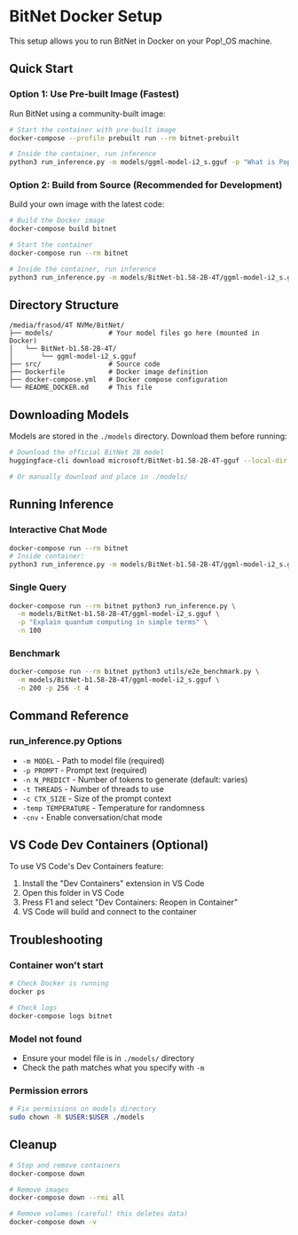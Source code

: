 # BitNet Docker Setup

This setup allows you to run BitNet in Docker on your Pop!_OS machine.

## Quick Start

### Option 1: Use Pre-built Image (Fastest)

Run BitNet using a community-built image:

```bash
# Start the container with pre-built image
docker-compose --profile prebuilt run --rm bitnet-prebuilt

# Inside the container, run inference
python3 run_inference.py -m models/ggml-model-i2_s.gguf -p "What is Pop!_OS?" -cnv
```

### Option 2: Build from Source (Recommended for Development)

Build your own image with the latest code:

```bash
# Build the Docker image
docker-compose build bitnet

# Start the container
docker-compose run --rm bitnet

# Inside the container, run inference
python3 run_inference.py -m models/BitNet-b1.58-2B-4T/ggml-model-i2_s.gguf -p "What is Pop!_OS?" -cnv
```

## Directory Structure

```
/media/frasod/4T NVMe/BitNet/
├── models/              # Your model files go here (mounted in Docker)
│   └── BitNet-b1.58-2B-4T/
│       └── ggml-model-i2_s.gguf
├── src/                 # Source code
├── Dockerfile           # Docker image definition
├── docker-compose.yml   # Docker compose configuration
└── README_DOCKER.md     # This file
```

## Downloading Models

Models are stored in the `./models` directory. Download them before running:

```bash
# Download the official BitNet 2B model
huggingface-cli download microsoft/BitNet-b1.58-2B-4T-gguf --local-dir models/BitNet-b1.58-2B-4T

# Or manually download and place in ./models/
```

## Running Inference

### Interactive Chat Mode

```bash
docker-compose run --rm bitnet
# Inside container:
python3 run_inference.py -m models/BitNet-b1.58-2B-4T/ggml-model-i2_s.gguf -p "You are a helpful assistant" -cnv
```

### Single Query

```bash
docker-compose run --rm bitnet python3 run_inference.py \
  -m models/BitNet-b1.58-2B-4T/ggml-model-i2_s.gguf \
  -p "Explain quantum computing in simple terms" \
  -n 100
```

### Benchmark

```bash
docker-compose run --rm bitnet python3 utils/e2e_benchmark.py \
  -m models/BitNet-b1.58-2B-4T/ggml-model-i2_s.gguf \
  -n 200 -p 256 -t 4
```

## Command Reference

### run_inference.py Options

- `-m MODEL` - Path to model file (required)
- `-p PROMPT` - Prompt text (required)
- `-n N_PREDICT` - Number of tokens to generate (default: varies)
- `-t THREADS` - Number of threads to use
- `-c CTX_SIZE` - Size of the prompt context
- `-temp TEMPERATURE` - Temperature for randomness
- `-cnv` - Enable conversation/chat mode

## VS Code Dev Containers (Optional)

To use VS Code's Dev Containers feature:

1. Install the "Dev Containers" extension in VS Code
2. Open this folder in VS Code
3. Press F1 and select "Dev Containers: Reopen in Container"
4. VS Code will build and connect to the container

## Troubleshooting

### Container won't start
```bash
# Check Docker is running
docker ps

# Check logs
docker-compose logs bitnet
```

### Model not found
- Ensure your model file is in `./models/` directory
- Check the path matches what you specify with `-m`

### Permission errors
```bash
# Fix permissions on models directory
sudo chown -R $USER:$USER ./models
```

## Cleanup

```bash
# Stop and remove containers
docker-compose down

# Remove images
docker-compose down --rmi all

# Remove volumes (careful! this deletes data)
docker-compose down -v
```
